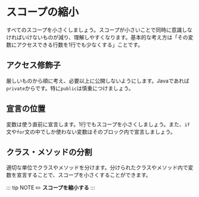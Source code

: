 # スコープの縮小
すべてのスコープを小さくしましょう。スコープが小さいことで同時に意識しなければいけないものが減り、理解しやすくなります。基本的な考え方は「その変数にアクセスできる行数を1行でも少なくする」ことです。

## アクセス修飾子
厳しいものから順に考え、必要以上に公開しないようにします。Javaであれば`private`からです。特に`public`は慎重につけましょう。

## 宣言の位置
変数は使う直前に宣言します。1行でもスコープを小さくしましょう。また、`if`文や`for`文の中でしか使わない変数はそのブロック内で宣言しましょう。

## クラス・メソッドの分割
適切な単位でクラスやメソッドを分けます。分けられたクラスやメソッド内で変数を宣言することで、スコープを小さくすることができます。

::: tip NOTE
:pencil2: **スコープを縮小する**
:::
